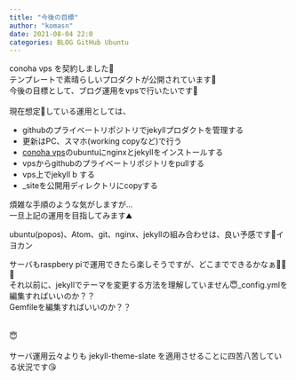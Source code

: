 ```yaml
---
title: "今後の目標"
author: "komasn"
date: 2021-08-04 22:0
categories: BLOG GitHub Ubuntu
---
```

conoha vps を契約しました🤗  
テンプレートで素晴らしいプロダクトが公開されています🤗  
今後の目標として、ブログ運用をvpsで行いたいです🤗
<br>
<br>
現在想定💭している運用としては、  

- githubのプライベートリポジトリでjekyllプロダクトを管理する
- 更新はPC、スマホ(working copyなど)で行う
- [conoha vps](https://www.conoha.jp/vps/)のubuntuにnginxとjekyllをインストールする
- vpsからgithubのプライベートリポジトリをpullする
- vps上でjekyll b する
- _siteを公開用ディレクトリにcopyする

煩雑な手順のような気がしますが...  
一旦上記の運用を目指してみます⛰

ubuntu(popos)、Atom、git、nginx、jekyllの組み合わせは、良い予感です🍊イヨカン  

サーバもraspbery piで運用できたら楽しそうですが、どこまでできるかなぁ🙍‍♂️💭  
それ以前に、jekyllでテーマを変更する方法を理解していません😇_config.ymlを編集すればいいのか？？  
Gemfileを編集すればいいのか？？  
<br>
<br>
😇
<br>
<br>
サーバ運用云々よりも jekyll-theme-slate を適用させることに四苦八苦している状況です😘
